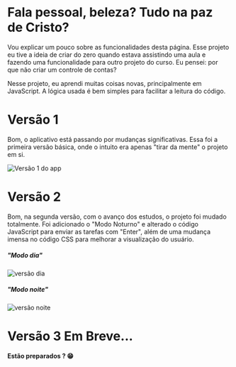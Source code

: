 


<h1><strong >Fala pessoal, beleza? Tudo na paz de Cristo?</strong></h1>

Vou explicar um pouco sobre as funcionalidades desta página. Esse projeto eu tive a ideia de criar do zero quando estava assistindo uma aula e fazendo uma funcionalidade para outro projeto do curso. Eu pensei: por que não criar um controle de contas?

Nesse projeto, eu aprendi muitas coisas novas, principalmente em JavaScript. A lógica usada é bem simples para facilitar a leitura do código.

<h1><strong >Versão 1</strong></h1>
Bom, o aplicativo está passando por mudanças significativas. Essa foi a primeira versão básica, onde o intuito era apenas "tirar da mente" o projeto em si.

![Versão 1 do app](https://github.com/DaviBarretto/ControleDeContas/assets/144945784/ec97cc7c-0161-465f-9440-af3ebd9a26a9)

<h1><strong >Versão 2</strong></h1>

Bom, na segunda versão, com o avanço dos estudos, o projeto foi mudado totalmente. Foi adicionado o "Modo Noturno" e alterado o código JavaScript para enviar as tarefas com "Enter", além de uma mudança imensa no código CSS para melhorar a visualização do usuário.

<h5><strong > "Modo dia"</strong></h5>

![versão dia](https://github.com/DaviBarretto/ControleDeContas/assets/144945784/0664c4cf-38ae-4a5b-bed2-28648eb36291)

<h5><strong > "Modo noite"</strong></h5>


![versão noite](https://github.com/DaviBarretto/ControleDeContas/assets/144945784/930d4edf-994b-4db8-ae07-715a36727472)


<h1><strong >Versão 3 Em Breve...</strong></h1>

<strong >Estão preparados ? 😁</strong >
